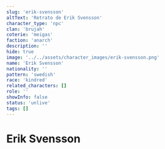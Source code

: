 ```yaml
---
slug: 'erik-svensson'
altText: 'Retrato de Erik Svensson'
character_type: 'npc'
clan: 'brujah'
coterie: 'meigas'
faction: 'anarch'
description: ''
hide: true
image: '../../assets/character_images/erik-svensson.png'
name: 'Erik Svensson'
nationality: ''
pattern: 'swedish'
race: 'kindred'
related_characters: []
role: ''
showInfo: false
status: 'unlive'
tags: []
---
```


# Erik Svensson
